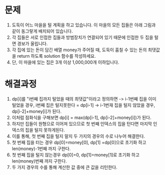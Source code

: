 # 문제
1. 도둑이 어느 마을을 털 계획을 하고 있습니다. 이 마을의 모든 집들은 아래 그림과 같이 동그랗게 배치되어 있습니다.
2. 각 집들은 서로 인접한 집들과 방범장치가 연결되어 있기 때문에 인접한 두 집을 털면 경보가 울립니다.
3. 각 집에 있는 돈이 담긴 배열 money가 주어질 때, 도둑이 훔칠 수 있는 돈의 최댓값을 return 하도록 solution 함수를 작성하세요.
4. 단, 이 마을에 있는 집은 3개 이상 1,000,000개 이하입니다.



# 해결과정
1. dp[i]를 "i번째 집까지 털었을 때의 최댓값"이라고 정의하면 -> i-1번째 집을 이미 털었을 경우, i번째 집은 털지못한다 = dp[i-1]
   -> i-1번재 집을 털지 않았을 경우, dp[i-2]+money[i]가 된다.
2. 이처럼 점화식을 구해보면 dp[i] = max(dp[i-1], dp[i-2]+money[i])가 된다.
3. 하지만 집들이 원형으로 이어져 있으므로 첫 번째 인덱스의 집을 턴다면 마지막 인덱스의 집을 털지 못하게된다.
4. 이를 통해, 첫 번째 집을 털지 말지 두 가지의 경우의 수로 나누어 해결한다.
5. 첫 번째 집을 터는 경우 dp[0]=money[0], dp[1] =dp[0]으로 초기화 하고 len(money)-1번째 까지 구한다.
6. 첫 번째 집을 털지 않는경우 dp[0]=0, dp[1]=money[1]로 초기화 하고 len(money)번째 까지 구한다.
7. 두 가지 경우의 수를 통해 계산한 값 중에 큰 값을 리턴한다.
